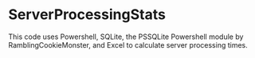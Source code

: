 # ServerProcessingStats
This code uses Powershell, SQLite, the PSSQLite Powershell module by RamblingCookieMonster, and Excel to calculate server processing times.
